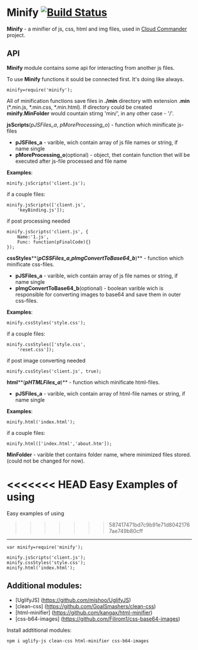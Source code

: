 Minify [![Build Status](https://secure.travis-ci.org/coderaiser/cloudcmd.png?branch=master)](http://travis-ci.org/coderaiser/cloudcmd)
======

**Minify** - a minifier of js, css, html and img files,
used in [Cloud Commander](http://github.com/coderaiser/cloudcmd "Cloud Commander")
project.

API
---------------
**Minify** module contains some api for interacting from another js files.

To use **Minify** functions it sould be connected first. It's doing like always.

    minify=require('minify');

All of minification functions save files in **./min** directory with extension **.min**
(*.min.js, *.min.css, *.min.html). If directory could be created **minify.MinFolder**
would countain stirng 'min/', in any other case - '/'.

**jsScripts**(*pJSFiles_a*, *pMoreProcessing_o*) - function which minificate js-files
 - **pJSFiles_a**                   - varible, wich contain array of js file
names or string, if name single
 - **pMoreProcessing_o**(optional)  - object, thet contain function thet will
be executed after js-file processed and file name

**Examples**:

    minify.jsScripts('client.js');
if a couple files:

    minify.jsScripts(['client.js',
        'keyBinding.js']);

if post processing needed 

    minify.jsScripts('client.js', {
        Name:'1.js',
        Func: function(pFinalCode){}
    });

**cssStyles****(***pCSSFiles_a*,*pImgConvertToBase64_b***)** - function
which minificate css-files.
 - **pJSFiles_a**                   - varible, wich contain array of js file
names or string, if name single
 - **pImgConvertToBase64_b**(optional)  - boolean varible wich is responsible
for converting images to base64 and save them in outer css-files.

**Examples**:

    minify.cssStyles('style.css');
if a couple files:

    minify.cssStyles(['style.css',
        'reset.css']);

if post image converting needed

    minify.cssStyles('client.js', true);
    
**html****(***pHTMLFiles_a***)** - function which minificate html-files.
 - **pJSFiles_a**                   - varible, wich contain array of html-file names or string, if name single

**Examples**:

    minify.html('index.html');
if a couple files:

    minify.html(['index.html','about.htm']);

**MinFolder** - varible thet contains folder name, where minimized files stored.
                (could not be changed for now).
                
<<<<<<< HEAD
Easy Examples of using
=======
Easy examples of using
>>>>>>> 587417471bd7c9b91e71d80421767ae749b80cff
---------------
    var minify=require('minify');
    
    minify.jsScripts('client.js');
    minify.cssStyles('style.css');
    minify.html('index.html');

Additional modules:
---------------
- [UglifyJS] (https://github.com/mishoo/UglifyJS)
- [clean-css] (https://github.com/GoalSmashers/clean-css)
- [html-minifier] (https://github.com/kangax/html-minifier)
- [css-b64-images] (https://github.com/Filirom1/css-base64-images)

Install addtitional modules:

    npm i uglify-js clean-css html-minifier css-b64-images